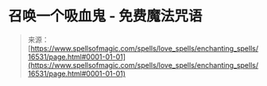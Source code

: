 <!--yml

category: 未分类

date: 2024-06-12 18:56:54

-->

# 召唤一个吸血鬼 - 免费魔法咒语

> 来源：[https://www.spellsofmagic.com/spells/love_spells/enchanting_spells/16531/page.html#0001-01-01](https://www.spellsofmagic.com/spells/love_spells/enchanting_spells/16531/page.html#0001-01-01)
